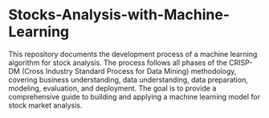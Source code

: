# Stocks-Analysis-with-Machine-Learning
This repository documents the development process of a machine learning algorithm for stock analysis. The process follows all phases of the CRISP-DM (Cross Industry Standard Process for Data Mining) methodology, covering business understanding, data understanding, data preparation, modeling, evaluation, and deployment. The goal is to provide a comprehensive guide to building and applying a machine learning model for stock market analysis.
